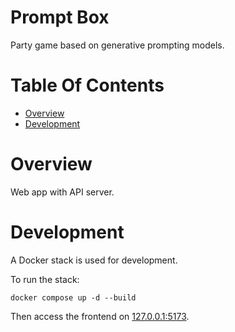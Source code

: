 # Prompt Box
Party game based on generative prompting models.

# Table Of Contents
- [Overview](#overview)
- [Development](#development)

# Overview
Web app with API server.

# Development
A Docker stack is used for development.

To run the stack:

```
docker compose up -d --build
```

Then access the frontend on [127.0.0.1:5173](http://127.0.0.1:5173).
